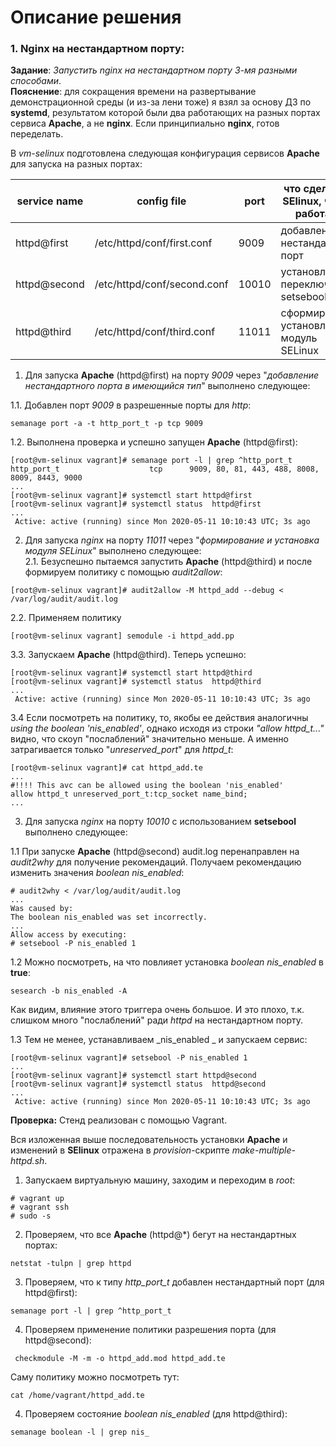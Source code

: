 # Описание решения
### 1. Nginx на нестандартном порту:
__Задание__: _Запустить nginx на нестандартном порту 3-мя разными способами_.  
__Пояснение__: для сокращения времени на развертывание демонстрационной среды (и из-за лени тоже) я взял за основу ДЗ по __systemd__, результатом которой были два работающих на разных портах сервиса __Apache__, а не __nginx__. Если принципиально __nginx__, готов переделать.

В _vm-selinux_ подготовлена следующая конфигурация сервисов __Apache__ для запуска на разных портах:
 
service name|config file|port|что сделано в SElinux, чтобы работало
---|---|---|---
httpd@first|/etc/httpd/conf/first.conf|9009|добавлен нестандартный порт
httpd@second|/etc/httpd/conf/second.conf|10010|установлен переключатель setsebool
httpd@third|/etc/httpd/conf/third.conf|11011|сформирован и установлен модуль SELinux


1. Для запуска __Apache__ (httpd@first) на порту _9009_ через "_добавление нестандартного порта в имеющийся тип_" выполнено следующее:

1.1. Добавлен порт _9009_ в разрешенные порты для _http_:
```
semanage port -a -t http_port_t -p tcp 9009
```
1.2. Выполнена проверка и успешно запущен __Apache__ (httpd@first):
```
[root@vm-selinux vagrant]# semanage port -l | grep ^http_port_t
http_port_t                    tcp      9009, 80, 81, 443, 488, 8008, 8009, 8443, 9000
...
[root@vm-selinux vagrant]# systemctl start httpd@first
[root@vm-selinux vagrant]# systemctl status  httpd@first
...
 Active: active (running) since Mon 2020-05-11 10:10:43 UTC; 3s ago
```

2. Для запуска _nginx_ на порту _11011_ через "_формирование и установка модуля SELinux_" выполнено следующее:  
2.1. Безуспешно пытаемся запустить __Apache__ (httpd@third) и после формируем политику с помощью _audit2allow_:
```
[root@vm-selinux vagrant]# audit2allow -M httpd_add --debug < /var/log/audit/audit.log
```
2.2. Применяем политику 
```
[root@vm-selinux vagrant] semodule -i httpd_add.pp
```
3.3. Запускаем __Apache__ (httpd@third). Теперь успешно:
```
[root@vm-selinux vagrant]# systemctl start httpd@third
[root@vm-selinux vagrant]# systemctl status  httpd@third
...
 Active: active (running) since Mon 2020-05-11 10:10:43 UTC; 3s ago
```
3.4 Если посмотреть на политику, то, якобы ее действия аналогичны _using the boolean 'nis_enabled'_, однако исходя из строки _"allow httpd_t..."_ видно, что скоуп "послаблений" значительно меньше. А именно затрагивается только "_unreserved_port_" для _httpd_t_:
```
[root@vm-selinux vagrant]# cat httpd_add.te
...
#!!!! This avc can be allowed using the boolean 'nis_enabled'
allow httpd_t unreserved_port_t:tcp_socket name_bind;
...
```
3. Для запуска _nginx_ на порту _10010_ c использованием __setsebool__ выполнено следующее:

1.1 При запуске __Apache__ (httpd@second)  audit.log перенаправлен на _audit2why_ для получение рекомендаций. Получаем рекомендацию изменить значения _boolean nis_enabled_:
```
# audit2why < /var/log/audit/audit.log
...
Was caused by:
The boolean nis_enabled was set incorrectly.
...
Allow access by executing:
# setsebool -P nis_enabled 1
```

1.2 Можно посмотреть, на что повлияет установка _boolean nis_enabled_ в __true__:
```
sesearch -b nis_enabled -A
```
Как видим, влияние этого триггера очень большое. И это плохо, т.к. слишком много "послаблений" ради _httpd_ на нестандартном порту.

1.3 Тем не менее, устанавливаем _nis_enabled _ и запускаем сервис:
```
[root@vm-selinux vagrant]# setsebool -P nis_enabled 1
...
[root@vm-selinux vagrant]# systemctl start httpd@second
[root@vm-selinux vagrant]# systemctl status  httpd@second
...
 Active: active (running) since Mon 2020-05-11 10:10:43 UTC; 3s ago
```
  
  

__Проверка:__
Стенд реализован с помощью Vagrant.
  
Вся изложенная выше последовательность установки __Apache__ и изменений в __SElinux__ отражена в _provision_-скрипте _make-multiple-httpd.sh_.
1. Запускаем виртуальную машину, заходим и переходим в _root_:
```
# vagrant up
# vagrant ssh
# sudo -s
```
2. Проверяем, что все __Apache__ (httpd@*) бегут на нестандартных портах:
```
netstat -tulpn | grep httpd
```
3. Проверяем, что к типу _http_port_t_ добавлен нестандартный порт (для httpd@first):
```
semanage port -l | grep ^http_port_t
```
4. Проверяем применение политики разрешения порта (для httpd@second):
```
 checkmodule -M -m -o httpd_add.mod httpd_add.te
```
Саму политику можно посмотреть тут:
```
cat /home/vagrant/httpd_add.te
```
4. Проверяем состояние _boolean nis_enabled_ (для httpd@third):
```
semanage boolean -l | grep nis_
```

